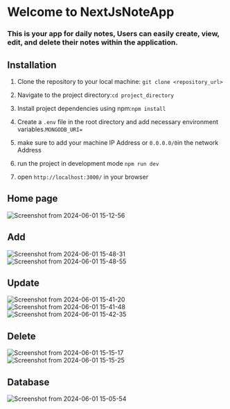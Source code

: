 # Welcome to NextJsNoteApp
### This is your app for daily notes, Users can easily create, view, edit, and delete their notes within the application.

## Installation
1. Clone the repository to your local machine:  `git clone <repository_url>`

2. Navigate to the project directory:`cd project_directory`

3. Install project dependencies using npm:`npm install`
4.  Create a `.env` file in the root directory and add necessary environment variables.`MONGODB_URI=`
5. make sure to add your machine IP Address or `0.0.0.0/0`in the network Address 
6. run the project in development mode `npm run dev`
7. open `http://localhost:3000/` in your browser

## Home page
![Screenshot from 2024-06-01 15-12-56](https://github.com/Hasanelmestrah/NextJsNoteApp/assets/116690334/9f9178ce-cc33-4786-9c4c-c06184896e6e)

## Add
![Screenshot from 2024-06-01 15-48-31](https://github.com/Hasanelmestrah/NextJsNoteApp/assets/116690334/ab100e86-af2d-47e4-a5bb-19427c5e27a8)
![Screenshot from 2024-06-01 15-48-55](https://github.com/Hasanelmestrah/NextJsNoteApp/assets/116690334/22954569-e674-4f78-8a13-64356df957ca)


## Update
![Screenshot from 2024-06-01 15-41-20](https://github.com/Hasanelmestrah/NextJsNoteApp/assets/116690334/a7f72fb4-8e2c-40a8-8fce-08a749e6cae5)
![Screenshot from 2024-06-01 15-41-48](https://github.com/Hasanelmestrah/NextJsNoteApp/assets/116690334/c71a7857-6696-4acc-b566-87fca22e0865)
![Screenshot from 2024-06-01 15-42-35](https://github.com/Hasanelmestrah/NextJsNoteApp/assets/116690334/97c0a828-4d6f-49b3-b5c2-5fe22660dad4)

## Delete
![Screenshot from 2024-06-01 15-15-17](https://github.com/Hasanelmestrah/NextJsNoteApp/assets/116690334/2740fd22-fa5d-43a5-afb1-dd34bf8b3a0e)
![Screenshot from 2024-06-01 15-15-25](https://github.com/Hasanelmestrah/NextJsNoteApp/assets/116690334/6a36b993-7939-4193-a678-ed6637ce7493)

## Database
![Screenshot from 2024-06-01 15-05-54](https://github.com/Hasanelmestrah/NextJsNoteApp/assets/116690334/4d29d097-c5b6-4c18-bb31-5aa9a4756f5c)



